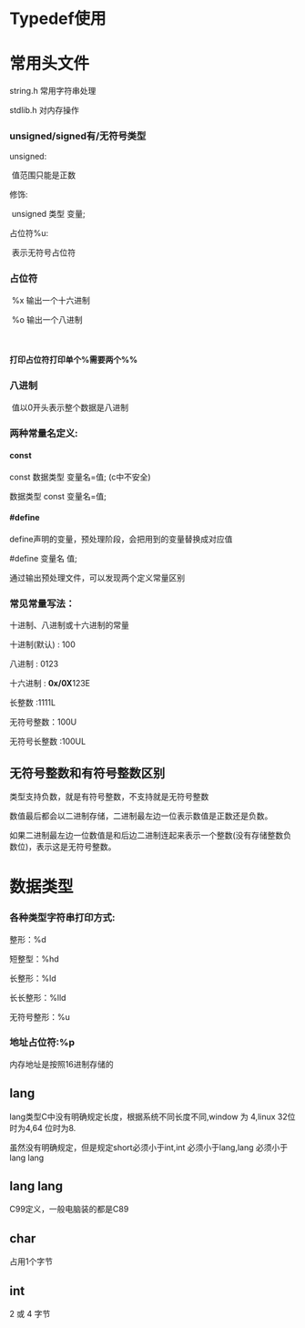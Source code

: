 # Typedef使用





# 常用头文件

string.h 		常用字符串处理

stdlib.h		对内存操作



### unsigned/signed有/无符号类型

unsigned:

​	值范围只能是正数

修饰:

​	unsigned  类型  变量;

占位符%u:

​	表示无符号占位符



### 占位符

​	%x		输出一个十六进制

​	%o		输出一个八进制

​	

#### 打印占位符打印单个%需要两个%%	

### 八进制

​	值以0开头表示整个数据是八进制

### 两种常量名定义:

#### const

const 数据类型 变量名=值;    (c中不安全)

数据类型 const 变量名=值;

#### #define

define声明的变量，预处理阶段，会把用到的变量替换成对应值

#define 变量名 值;

通过输出预处理文件，可以发现两个定义常量区别

### 常见常量写法：

十进制、八进制或十六进制的常量

十进制(默认) : 100

八进制 : 0123

十六进制 : **0x/0X**123E

长整数 :1111L

无符号整数：100U

无符号长整数 :100UL

## 无符号整数和有符号整数区别

类型支持负数，就是有符号整数，不支持就是无符号整数

数值最后都会以二进制存储，二进制最左边一位表示数值是正数还是负数。

如果二进制最左边一位数值是和后边二进制连起来表示一个整数(没有存储整数负数位)，表示这是无符号整数。



# 数据类型

###  各种类型字符串打印方式:

整形：%d

短整型：%hd

长整形：%ld

长长整形：%lld

无符号整形：%u

### 地址占位符:%p

内存地址是按照16进制存储的

## lang

lang类型C中没有明确规定长度，根据系统不同长度不同,window 为 4,linux 32位时为4,64 位时为8.

虽然没有明确规定，但是规定short必须小于int,int 必须小于lang,lang 必须小于lang lang

## lang lang

C99定义，一般电脑装的都是C89

 

## char

占用1个字节

## int

2 或 4 字节



